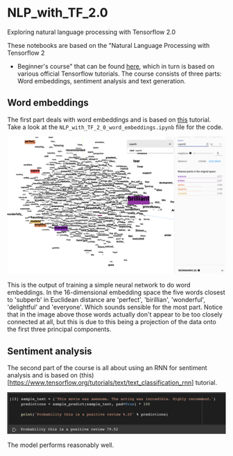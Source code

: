 # NLP_with_TF_2.0
Exploring natural language processing with Tensorflow 2.0

These notebooks are based on the "Natural Language Processing with Tensorflow  2
- Beginner's course" that can be found [here](https://www.youtube.com/watch?v=B2q5cRJvqI8), which in turn is based on various
official Tensorflow tutorials. The course consists of three parts: Word
embeddings, sentiment analysis and text generation.


## Word embeddings

The first part deals with word embeddings and is based on [this](https://www.tensorflow.org/tutorials/text/word_embeddings) tutorial.
Take a look at the `NLP_with_TF_2_0_word_embeddings.ipynb` file for the code.

![](Word_embeddings_superb.png)

This is the output of training a simple neural network to do word embeddings. In
the 16-dimensional embedding space the five words closest to 'subperb' in
Euclidean distance are
'perfect', 'birillian', 'wonderful', 'delightful' and 'everyone'. Which sounds
sensible for the most part. Notice that in the image above those words actually
don't appear to be too closely connected at all, but this is due to this being a
projection of the data onto the first three principal components.


## Sentiment analysis

The second part of the course is all about using an RNN for sentiment analysis
and is based on (this)[https://www.tensorflow.org/tutorials/text/text_classification_rnn] tutorial.

![](sentiment_prediction.png)

The model performs reasonably well.
